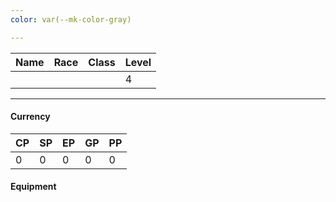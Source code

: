 ```yaml
---
color: var(--mk-color-gray)

---
```

| Name | Race | Class | Level |
| ---- | ---- | ----- | ----- |
|      |      |       | 4     |
___
#### Currency
| CP  | SP  | EP  | GP  | PP  |
| --- | --- | --- | --- | --- |
| 0   | 0   | 0   | 0   | 0   |
#### Equipment
